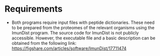 # Requirements
- Both programs require input files with peptide dictionaries. These need to be prepared from the proteomes of the relevant organisms using the ImunDist program. The source code for ImunDist is not publicly accessible. However, the executable file and a basic description can be obtained from the following link: https://figshare.com/articles/software/ImunDist/17711474
